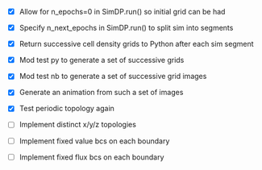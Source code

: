   - [x] Allow for n_epochs=0 in SimDP.run() so initial grid can be had
  - [x] Specify n_next_epochs in SimDP.run() to split sim into segments
  - [x] Return successive cell density grids to Python after each sim segment
  - [x] Mod test py to generate a set of successive grids
  - [x] Mod test nb to generate a set of successive grid images
  - [x] Generate an animation from such a set of images
  - [x] Test periodic topology again
  
  - [ ] Implement distinct x/y/z topologies
  - [ ] Implement fixed value bcs on each boundary
  - [ ] Implement fixed flux bcs on each boundary